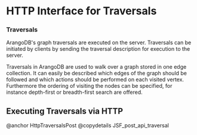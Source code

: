 <a name="http_interface_for_traversals"></a>
# HTTP Interface for Traversals

<a name="traversals"></a>
### Traversals

ArangoDB's graph traversals are executed on the server. Traversals can be 
initiated by clients by sending the traversal description for execution to
the server.

Traversals in ArangoDB are used to walk over a graph
stored in one edge collection. It can easily be described
which edges of the graph should be followed and which actions
should be performed on each visited vertex.
Furthermore the ordering of visiting the nodes can be
specified, for instance depth-first or breadth-first search
are offered.

<a name="executing_traversals_via_http"></a>
## Executing Traversals via HTTP

@anchor HttpTraversalsPost
@copydetails JSF_post_api_traversal

